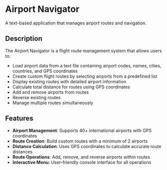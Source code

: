 # Airport Navigator

A text-based application that manages airport routes and navigation. 

## Description

The Airport Navigator is a flight route management system that allows users to:

- Load airport data from a text file containing airport codes, names, cities, countries, and GPS coordinates
- Create custom flight routes by selecting airports from a predefined list
- Display existing routes with detailed airport information
- Calculate total distance for routes using GPS coordinates
- Add and remove airports from routes
- Reverse existing routes
- Manage multiple routes simultaneously

## Features

- **Airport Management**: Supports 40+ international airports with GPS coordinates
- **Route Creation**: Build custom routes with a minimum of 2 airports
- **Distance Calculation**: Uses GPS coordinates to calculate accurate route distances
- **Route Operations**: Add, remove, and reverse airports within routes
- **Interactive Menu**: User-friendly console interface for all operations


